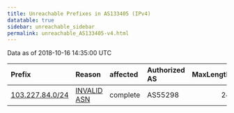 ```yaml
---
title: Unreachable Prefixes in AS133405 (IPv4)
datatable: true
sidebar: unreachable_sidebar
permalink: unreachable_AS133405-v4.html
---
```


Data as of 2018-10-16 14:35:00 UTC


<div class="datatable-begin"></div>

| Prefix                                                   | Reason                                                                                                  | affected   | Authorized AS   |   MaxLength | Anchor                                       |   unreachable /24s |
|:---------------------------------------------------------|:--------------------------------------------------------------------------------------------------------|:-----------|:----------------|------------:|:---------------------------------------------|-------------------:|
| [103.227.84.0/24](https://stat.ripe.net/103.227.84.0/24) | [INVALID ASN](https://rpki-validator.ripe.net/announcement-preview?asn=AS133405&prefix=103.227.84.0/24) | complete   | AS55298         |          24 | [APNIC](unreachable_APNIC_RPKI_Root-v4.html) |                  1 |

<div class="datatable-end"></div>